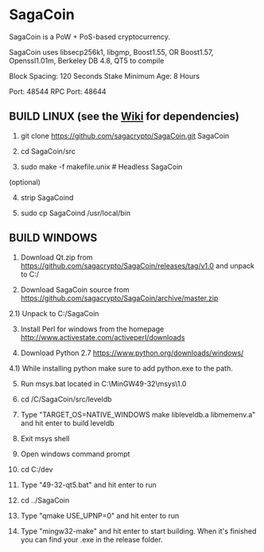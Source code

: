 # SagaCoin

SagaCoin is a PoW + PoS-based cryptocurrency.

SagaCoin uses libsecp256k1,
			  libgmp,
			  Boost1.55,
			  OR Boost1.57,  
			  Openssl1.01m,
			  Berkeley DB 4.8,
			  QT5 to compile


Block Spacing: 120 Seconds
Stake Minimum Age: 8 Hours

Port: 48544
RPC Port: 48644


BUILD LINUX (see the [Wiki](https://github.com/sagacrypto/SagaCoin/wiki/Unix-Build) for dependencies)
-----------
1) git clone https://github.com/sagacrypto/SagaCoin.git SagaCoin

2) cd SagaCoin/src

3) sudo make -f makefile.unix            # Headless SagaCoin

(optional)

4) strip SagaCoind

5) sudo cp SagaCoind /usr/local/bin




BUILD WINDOWS
-------------

1) Download Qt.zip from https://github.com/sagacrypto/SagaCoin/releases/tag/v1.0 and unpack to C:/

2) Download SagaCoin source from https://github.com/sagacrypto/SagaCoin/archive/master.zip 

2.1) Unpack to C:/SagaCoin

3) Install Perl for windows from the homepage http://www.activestate.com/activeperl/downloads

4) Download Python 2.7 https://www.python.org/downloads/windows/

4.1) While installing python make sure to add python.exe to the path.

5) Run msys.bat located in C:\MinGW49-32\msys\1.0

6) cd /C/SagaCoin/src/leveldb

7) Type "TARGET_OS=NATIVE_WINDOWS make libleveldb.a libmemenv.a" and hit enter to build leveldb

8) Exit msys shell

9) Open windows command prompt

10) cd C:/dev

11) Type "49-32-qt5.bat" and hit enter to run

12) cd ../SagaCoin

13) Type "qmake USE_UPNP=0" and hit enter to run

14) Type "mingw32-make" and hit enter to start building. When it's finished you can find your .exe in the release folder.
